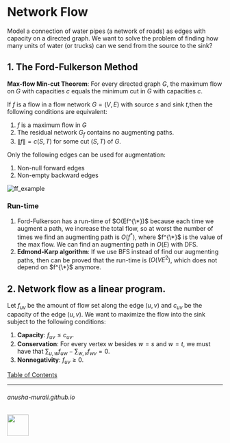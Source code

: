 # Network Flow

Model a connection of water pipes (a network of roads) as edges with capacity on a directed graph. We want to solve the problem of finding how many units of water (or trucks) can we send from the source to the sink?

## 1. The Ford-Fulkerson Method

**Max-flow Min-cut Theorem**: For every directed graph $G$, the maximum flow on $G$
with capacities $c$ equals the minimum cut in $G$ with capacities $c$.


If $f$ is a flow in a flow network $G = (V, E)$ with source $s$ and sink $t$,then the following conditions are equivalent:
1. $f$ is a maximum flow in $G$
2. The residual network $G_f$ contains no augmenting paths.
3. $\|f\| = c(S, T)$ for some cut $(S, T)$ of $G$.

Only the following edges can be used for augmentation:
1. Non-null forward edges
2. Non-empty backward edges

![ff_example](https://github.com/anusha-murali/anusha-murali.github.io/assets/111596338/3387d0c3-a02b-463c-9cd7-f27230d71cb3)


### Run-time

1. Ford-Fulkerson has a run-time of $O(Ef^{\*})$ because each time we augment a path, we increase the total flow, so at worst the number of times we find an augmenting path is $O(f^*)$, where $f^{\*}$ is the value of the max flow. We can find an augmenting path in $O(E)$ with DFS.
2. **Edmond-Karp algorithm**: If we use BFS instead of find our augmenting paths, then can be proved that the run-time is $(O(V E^2)$, which does not depend on $f^{\*}$ anymore.

## 2. Network flow as a linear program.

Let $f_{uv}$ be the amount of flow set along the edge $(u, v)$ and $c_{uv}$ be the capacity of the edge $(u, v)$.  We want to maximize the flow into the sink subject to the following conditions:
1. **Capacity**: $f_{uv} \leq c_{uv}$.
2. **Conservation**: For every vertex $w$ besides $w = s$ and $w = t$, we must have that $\displaystyle \sum_{u,w} f_{uw} - \sum_{w,v} f_{wv} = 0.$
3. **Nonnegativity**: $f_{uv} \geq 0$.

[Table of Contents](./index.md)
<!--
![111596338](https://github.com/anusha-murali/anusha-murali.github.io/assets/111596338/639243aa-2857-4595-a65a-7852762bb002)
-->

* * *
###### anusha-murali.github.io

<img src="https://github.com/anusha-murali/anusha-murali.github.io/assets/111596338/639243aa-2857-4595-a65a-7852762bb002" width="50" height="50"/>
